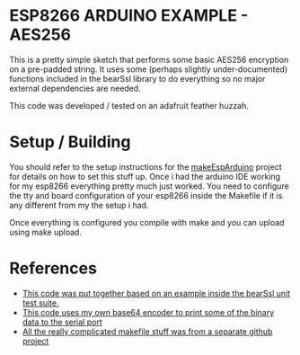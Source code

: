 # ESP8266 ARDUINO EXAMPLE - AES256
This is a pretty simple sketch that performs some basic AES256 encryption on a pre-padded string. It uses some (perhaps slightly under-documented) functions included in the bearSsl library to do everything so no major external dependencies are needed.

This code was developed / tested on an adafruit feather huzzah.

# Setup / Building
You should refer to the setup instructions for the [makeEspArduino](https://github.com/plerup/makeEspArduino) project for details on how to set this stuff up. Once i had the arduino IDE working for my esp8266 everything pretty much just worked. You need to configure the tty and board configuration of your esp8266 inside the Makefile if it is any different from my the setup i had.

Once everything is configured you compile with make and you can upload using make upload.

# References

* [This code was put together based on an example inside the bearSsl unit test suite.](https://github.com/earlephilhower/bearssl-esp8266/blob/master/test/test_crypto.c#L3699)
* [This code uses my own base64 encoder to print some of the binary data to the serial port](https://github.com/hannasm/base64c)
* [All the really complicated makefile stuff was from a separate github project](https://github.com/plerup/makeEspArduino)

